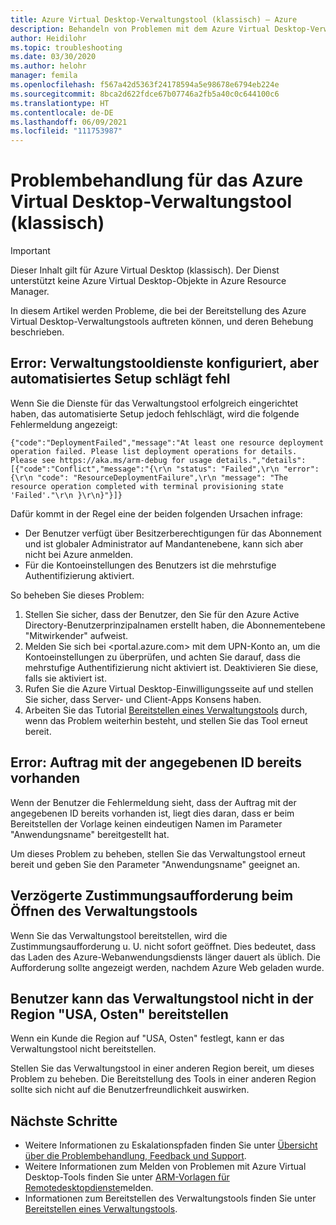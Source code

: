 ```yaml
---
title: Azure Virtual Desktop-Verwaltungstool (klassisch) – Azure
description: Behandeln von Problemen mit dem Azure Virtual Desktop-Verwaltungstool (klassisch).
author: Heidilohr
ms.topic: troubleshooting
ms.date: 03/30/2020
ms.author: helohr
manager: femila
ms.openlocfilehash: f567a42d5363f24178594a5e98678e6794eb224e
ms.sourcegitcommit: 8bca2d622fdce67b07746a2fb5a40c0c644100c6
ms.translationtype: HT
ms.contentlocale: de-DE
ms.lasthandoff: 06/09/2021
ms.locfileid: "111753987"
---
```

# <a name="troubleshoot-the-azure-virtual-desktop-classic-management-tool"></a>Problembehandlung für das Azure Virtual Desktop-Verwaltungstool (klassisch)

>[!IMPORTANT]
>Dieser Inhalt gilt für Azure Virtual Desktop (klassisch). Der Dienst unterstützt keine Azure Virtual Desktop-Objekte in Azure Resource Manager.

In diesem Artikel werden Probleme, die bei der Bereitstellung des Azure Virtual Desktop-Verwaltungstools auftreten können, und deren Behebung beschrieben.

## <a name="error-management-tool-services-configured-but-automated-setup-fails"></a>Error: Verwaltungstooldienste konfiguriert, aber automatisiertes Setup schlägt fehl

Wenn Sie die Dienste für das Verwaltungstool erfolgreich eingerichtet haben, das automatisierte Setup jedoch fehlschlägt, wird die folgende Fehlermeldung angezeigt:

```console
{"code":"DeploymentFailed","message":"At least one resource deployment operation failed. Please list deployment operations for details. Please see https://aka.ms/arm-debug for usage details.","details":[{"code":"Conflict","message":"{\r\n "status": "Failed",\r\n "error": {\r\n "code": "ResourceDeploymentFailure",\r\n "message": "The resource operation completed with terminal provisioning state 'Failed'."\r\n }\r\n}"}]}
```

Dafür kommt in der Regel eine der beiden folgenden Ursachen infrage:

- Der Benutzer verfügt über Besitzerberechtigungen für das Abonnement und ist globaler Administrator auf Mandantenebene, kann sich aber nicht bei Azure anmelden.
- Für die Kontoeinstellungen des Benutzers ist die mehrstufige Authentifizierung aktiviert.

So beheben Sie dieses Problem:

1. Stellen Sie sicher, dass der Benutzer, den Sie für den Azure Active Directory-Benutzerprinzipalnamen erstellt haben, die Abonnementebene "Mitwirkender" aufweist.
2. Melden Sie sich bei <portal.azure.com> mit dem UPN-Konto an, um die Kontoeinstellungen zu überprüfen, und achten Sie darauf, dass die mehrstufige Authentifizierung nicht aktiviert ist. Deaktivieren Sie diese, falls sie aktiviert ist.
3. Rufen Sie die Azure Virtual Desktop-Einwilligungsseite auf und stellen Sie sicher, dass Server- und Client-Apps Konsens haben.
4. Arbeiten Sie das Tutorial [Bereitstellen eines Verwaltungstools](manage-resources-using-ui.md) durch, wenn das Problem weiterhin besteht, und stellen Sie das Tool erneut bereit.

## <a name="error-job-with-specified-id-already-exists"></a>Error: Auftrag mit der angegebenen ID bereits vorhanden

Wenn der Benutzer die Fehlermeldung sieht, dass der Auftrag mit der angegebenen ID bereits vorhanden ist, liegt dies daran, dass er beim Bereitstellen der Vorlage keinen eindeutigen Namen im Parameter "Anwendungsname" bereitgestellt hat.

Um dieses Problem zu beheben, stellen Sie das Verwaltungstool erneut bereit und geben Sie den Parameter "Anwendungsname" geeignet an.

## <a name="delayed-consent-prompt-when-opening-management-tool"></a>Verzögerte Zustimmungsaufforderung beim Öffnen des Verwaltungstools

Wenn Sie das Verwaltungstool bereitstellen, wird die Zustimmungsaufforderung u. U. nicht sofort geöffnet. Dies bedeutet, dass das Laden des Azure-Webanwendungsdiensts länger dauert als üblich. Die Aufforderung sollte angezeigt werden, nachdem Azure Web geladen wurde.

## <a name="the-user-cant-deploy-the-management-tool-in-the-east-us-region"></a>Benutzer kann das Verwaltungstool nicht in der Region "USA, Osten" bereitstellen

Wenn ein Kunde die Region auf "USA, Osten" festlegt, kann er das Verwaltungstool nicht bereitstellen.

Stellen Sie das Verwaltungstool in einer anderen Region bereit, um dieses Problem zu beheben. Die Bereitstellung des Tools in einer anderen Region sollte sich nicht auf die Benutzerfreundlichkeit auswirken.

## <a name="next-steps"></a>Nächste Schritte

- Weitere Informationen zu Eskalationspfaden finden Sie unter [Übersicht über die Problembehandlung, Feedback und Support](troubleshoot-set-up-overview-2019.md).
- Weitere Informationen zum Melden von Problemen mit Azure Virtual Desktop-Tools finden Sie unter [ARM-Vorlagen für Remotedesktopdienste](https://github.com/Azure/RDS-Templates/blob/master/README.md)melden.
- Informationen zum Bereitstellen des Verwaltungstools finden Sie unter [Bereitstellen eines Verwaltungstools](manage-resources-using-ui.md).